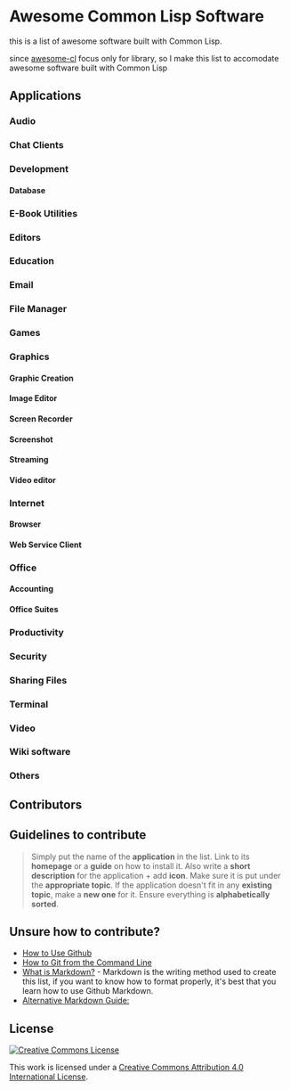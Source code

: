 # Awesome Common Lisp Software

this is a list of awesome software built with Common Lisp.

since [awesome-cl]() focus only for library, so I make this list to accomodate awesome software built with Common Lisp


## Applications

### Audio
### Chat Clients
### Development
#### Database
### E-Book Utilities
### Editors
### Education
### Email
### File Manager
### Games
### Graphics
#### Graphic Creation
#### Image Editor
#### Screen Recorder
#### Screenshot
#### Streaming
#### Video editor
### Internet
#### Browser
#### Web Service Client
### Office
#### Accounting
#### Office Suites
### Productivity
### Security
### Sharing Files
### Terminal
### Video
### Wiki software
### Others
## Contributors
## Guidelines to contribute

> Simply put the name of the **application** in the list.
> Link to its **homepage** or a **guide** on how to install it.
> Also write a **short description** for the application + add **icon**.
> Make sure it is put under the **appropriate topic**.
> If the application doesn't fit in any **existing topic**, make a **new one** for it.
> Ensure everything is **alphabetically sorted**.

## Unsure how to contribute?

- [How to Use Github](https://guides.github.com/activities/forking/)
- [How to Git from the Command Line](https://rogerdudler.github.io/git-guide/)
- [What is Markdown?](https://github.com/LewisVo/Markdown-Tutorial) - Markdown is the writing method used to create this list, if you want to know how to format properly, it's best that you learn how to use Github Markdown.
- [Alternative Markdown Guide:](https://guides.github.com/features/mastering-markdown/)


## License

[![Creative Commons License](http://i.creativecommons.org/l/by/4.0/88x31.png)](https://creativecommons.org/licenses/by/4.0/)

This work is licensed under a [Creative Commons Attribution 4.0 International License](http://creativecommons.org/licenses/by/4.0/).


